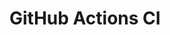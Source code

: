 # GitHub Actions CI















































































































































































































